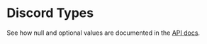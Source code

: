 # Discord Types

See how null and optional values are documented in the [API docs](https://discord.com/developers/docs/reference#nullable-and-optional-resource-fields).
